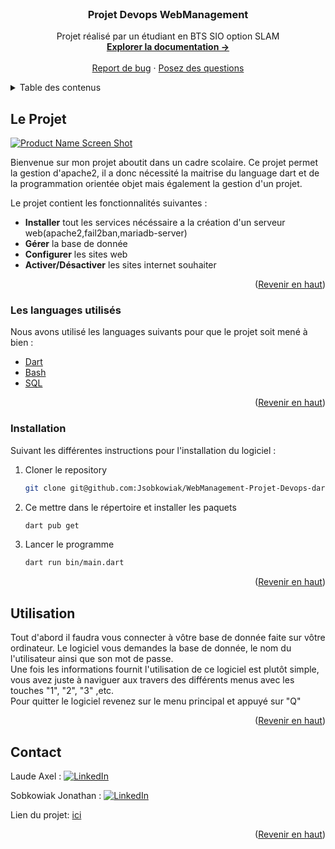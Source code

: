 <div id="top"></div>
<!--
*** Thanks for checking out the Best-README-Template. If you have a suggestion
*** that would make this better, please fork the repo and create a pull request
*** or simply open an issue with the tag "enhancement".
*** Don't forget to give the project a star!
*** Thanks again! Now go create something AMAZING! :D
-->



<!-- PROJECT SHIELDS -->
<!--
*** I'm using markdown "reference style" links for readability.
*** Reference links are enclosed in brackets [ ] instead of parentheses ( ).
*** See the bottom of this document for the declaration of the reference variables
*** for contributors-url, forks-url, etc. This is an optional, concise syntax you may use.
*** https://www.markdownguide.org/basic-syntax/#reference-style-links
-->

<!-- PROJECT LOGO -->
<br />
<div align="center">
  <a href="https://github.com/othneildrew/Best-README-Template">
  </a>

  <h3 align="center">Projet Devops WebManagement</h3>

  <p align="center">
    Projet réalisé par un étudiant en BTS SIO option SLAM
    <br />
    <a href="https://github.com/Morbleuz/dart_furet/blob/main/README.md"><strong>Explorer la documentation -></strong></a>
    <br />
    <br />
    <a href="https://github.com/Morbleuz/dart_furet/issues">Report de bug</a>
    ·
    <a href="https://github.com/Morbleuz/dart_furet/issues">Posez des questions</a>
  </p>
</div>



<!-- TABLE OF CONTENTS -->
<details>
  <summary>Table des contenus</summary>
  <ol>
    <li>
      <a href="#le-projet">Le projet</a>
      <ul>
        <li><a href="#les-languages-utilisés">Les languages utilisés</a></li>
        <li><a href="#organisation">Organisation</a></li>
        <li><a href="#diagramme-de-classe">Le diagramme de classe</a></li>
      </ul>
    </li>
    <li><a href="#installation">Installation</a></li>
    <li><a href="#utilisation">Utilisation</a></li>
    <li><a href="#contact">Contact</a></li>
  </ol>
</details>



<!-- ABOUT THE PROJECT -->
## Le Projet

[![Product Name Screen Shot][product-screenshot]](https://example.com)

Bienvenue sur mon projet aboutit dans un cadre scolaire. Ce projet permet la gestion d'apache2, il a donc nécessité la maitrise du language dart et de la programmation orientée objet mais également la gestion d'un projet.

Le projet contient les fonctionnalités suivantes :
* <strong>Installer</strong> tout les services nécéssaire a la création d'un serveur web(apache2,fail2ban,mariadb-server)
* <strong>Gérer</strong> la base de donnée
* <strong>Configurer</strong> les sites web
* <strong>Activer/Désactiver</strong> les sites internet souhaiter


<p align="right">(<a href="#top">Revenir en haut</a>)</p>

### Les languages utilisés

Nous avons utilisé les languages suivants pour que le projet soit mené à bien :

* [Dart](https://dart.dev/)
* [Bash](https://doc.ubuntu-fr.org/bash)
* [SQL](https://sql.sh/plan)

<p align="right">(<a href="#top">Revenir en haut</a>)</p>


### Installation

Suivant les différentes instructions pour l'installation du logiciel :

1. Cloner le repository
   ```sh
   git clone git@github.com:Jsobkowiak/WebManagement-Projet-Devops-dart.git ```
   ```
2. Ce mettre dans le répertoire et installer les paquets
   ```sh
   dart pub get
   ```
3. Lancer le programme
   ```sh
   dart run bin/main.dart
   ```
<p align="right">(<a href="#top">Revenir en haut</a>)</p>



<!-- USAGE EXAMPLES -->
## Utilisation

Tout d'abord il faudra vous connecter à vôtre base de donnée faite sur vôtre ordinateur. Le logiciel vous demandes la base de donnée, le nom du l'utilisateur ainsi que son mot de passe.<br>
Une fois les informations fournit l'utilisation de ce logiciel est plutôt simple, vous avez juste à naviguer aux travers des différents menus avec les touches "1", "2", "3" ,etc.<br>
Pour quitter le logiciel revenez sur le menu principal et appuyé sur "Q"
<p align="right">(<a href="#top">Revenir en haut</a>)</p>


<!-- CONTACT -->
## Contact


Laude Axel : [![LinkedIn][linkedin-shield]][linkedin-url] 

Sobkowiak Jonathan : [![LinkedIn][linkedin-shield]][linkedin-url2]

Lien du projet: <a href="https://github.com/Morbleuz/dart_furet.git">ici</a>

<p align="right">(<a href="#top">Revenir en haut</a>)</p>


<!-- MARKDOWN LINKS & IMAGES -->
<!-- https://www.markdownguide.org/basic-syntax/#reference-style-links -->
[contributors-shield]: https://img.shields.io/github/contributors/othneildrew/Best-README-Template.svg?style=for-the-badge
[contributors-url]: https://github.com/othneildrew/Best-README-Template/graphs/contributors
[forks-shield]: https://img.shields.io/github/forks/othneildrew/Best-README-Template.svg?style=for-the-badge
[forks-url]: https://github.com/othneildrew/Best-README-Template/network/members
[stars-shield]: https://img.shields.io/github/stars/othneildrew/Best-README-Template.svg?style=for-the-badge
[stars-url]: https://github.com/othneildrew/Best-README-Template/stargazers
[issues-shield]: https://img.shields.io/github/issues/othneildrew/Best-README-Template.svg?style=for-the-badge
[issues-url]: https://github.com/othneildrew/Best-README-Template/issues
[license-shield]: https://img.shields.io/github/license/othneildrew/Best-README-Template.svg?style=for-the-badge
[license-url]: https://github.com/othneildrew/Best-README-Template/blob/master/LICENSE.txt
[linkedin-shield]: https://img.shields.io/badge/-LinkedIn-black.svg?style=for-the-badge&logo=linkedin&colorB=555
[linkedin-url]: https://www.linkedin.com/in/axel-l-b9620a228/
[linkedin-url2]: https://www.linkedin.com/in/jonathan-sobkowiak-2b5310228/

[product-screenshot]: terminal.png
[diagramme]: diagramme.png

